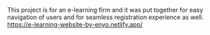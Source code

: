 This project is for an e-learning firm and it was put together for easy navigation of users and for seamless registration experience as well.
https://e-learning-website-by-enyo.netlify.app/
